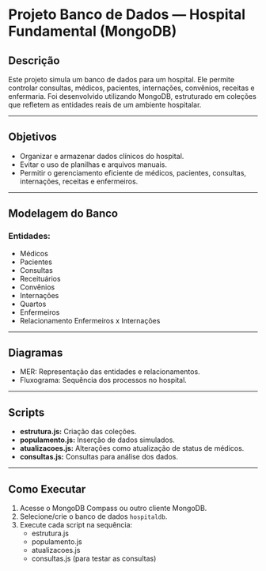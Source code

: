 # Projeto Banco de Dados — Hospital Fundamental (MongoDB)

## Descrição
Este projeto simula um banco de dados para um hospital. Ele permite controlar consultas, médicos, pacientes, internações, convênios, receitas e enfermaria. Foi desenvolvido utilizando MongoDB, estruturado em coleções que refletem as entidades reais de um ambiente hospitalar.

---

## Objetivos
- Organizar e armazenar dados clínicos do hospital.
- Evitar o uso de planilhas e arquivos manuais.
- Permitir o gerenciamento eficiente de médicos, pacientes, consultas, internações, receitas e enfermeiros.

---

##  Modelagem do Banco
### Entidades:
- Médicos
- Pacientes
- Consultas
- Receituários
- Convênios
- Internações
- Quartos
- Enfermeiros
- Relacionamento Enfermeiros x Internações

---
## Diagramas
- MER: Representação das entidades e relacionamentos.
- Fluxograma: Sequência dos processos no hospital.

---

## Scripts
- **estrutura.js:** Criação das coleções.
- **populamento.js:** Inserção de dados simulados.
- **atualizacoes.js:** Alterações como atualização de status de médicos.
- **consultas.js:** Consultas para análise dos dados.

---

## Como Executar
1. Acesse o MongoDB Compass ou outro cliente MongoDB.
2. Selecione/crie o banco de dados `hospitaldb`.
3. Execute cada script na sequência:
   - estrutura.js
   - populamento.js
   - atualizacoes.js
   - consultas.js (para testar as consultas)
